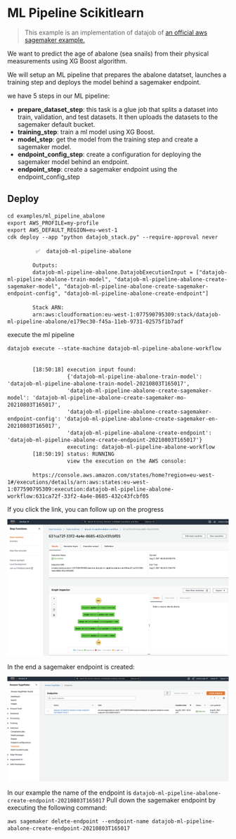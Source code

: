 # ML Pipeline Scikitlearn

> This example is an implementation of datajob of [an official aws sagemaker example.](https://github.com/aws/amazon-sagemaker-examples/blob/master/step-functions-data-science-sdk/machine_learning_workflow_abalone/machine_learning_workflow_abalone.ipynb)

We want to predict the age of abalone (sea snails) from their physical measurements using XG Boost algorithm.

We will setup an ML pipeline that prepares the abalone datatset, launches a training step and deploys the model behind a sagemaker endpoint.

we have 5 steps in our ML pipeline:

- **prepare_dataset_step**: this task is a glue job that splits a dataset into train, validation, and test datasets. It then uploads the datasets to the sagemaker default bucket.
- **training_step**: train a ml model using XG Boost.
- **model_step**: get the model from the training step and create a sagemaker model.
- **endpoint_config_step**: create a configuration for deploying the sagemaker model behind an endpoint.
- **endpoint_step**: create a sagemaker endpoint using the endpoint_config_step


## Deploy

    cd examples/ml_pipeline_abalone
    export AWS_PROFILE=my-profile
    export AWS_DEFAULT_REGION=eu-west-1
    cdk deploy --app "python datajob_stack.py" --require-approval never

             ✅  datajob-ml-pipeline-abalone

            Outputs:
            datajob-ml-pipeline-abalone.DatajobExecutionInput = ["datajob-ml-pipeline-abalone-train-model", "datajob-ml-pipeline-abalone-create-sagemaker-model", "datajob-ml-pipeline-abalone-create-sagemaker-endpoint-config", "datajob-ml-pipeline-abalone-create-endpoint"]

            Stack ARN:
            arn:aws:cloudformation:eu-west-1:077590795309:stack/datajob-ml-pipeline-abalone/e179ec30-f45a-11eb-9731-02575f1b7adf


execute the ml pipeline

    datajob execute --state-machine datajob-ml-pipeline-abalone-workflow


            [18:50:18] execution input found:
                       {'datajob-ml-pipeline-abalone-train-model': 'datajob-ml-pipeline-abalone-train-model-20210803T165017',
                       'datajob-ml-pipeline-abalone-create-sagemaker-model': 'datajob-ml-pipeline-abalone-create-sagemaker-mo-20210803T165017',
                       'datajob-ml-pipeline-abalone-create-sagemaker-endpoint-config': 'datajob-ml-pipeline-abalone-create-sagemaker-en-20210803T165017',
                       'datajob-ml-pipeline-abalone-create-endpoint': 'datajob-ml-pipeline-abalone-create-endpoint-20210803T165017'}
                       executing: datajob-ml-pipeline-abalone-workflow
            [18:50:19] status: RUNNING
                       view the execution on the AWS console:

            https://console.aws.amazon.com/states/home?region=eu-west-1#/executions/details/arn:aws:states:eu-west-1:077590795309:execution:datajob-ml-pipeline-abalone-workflow:631ca72f-33f2-4a4e-8685-432c43fcbf05

If you click the link, you can follow up on the progress

![stepfunctions-workflow](assets/stepfunctions-workflow.png)

In the end a sagemaker endpoint is created:

![sagemaker-endpoint.png](assets/sagemaker-endpoint.png)

In our example the name of the endpoint is `datajob-ml-pipeline-abalone-create-endpoint-20210803T165017`
Pull down the sagemaker endpoint by executing the following command:

    aws sagemaker delete-endpoint --endpoint-name datajob-ml-pipeline-abalone-create-endpoint-20210803T165017

